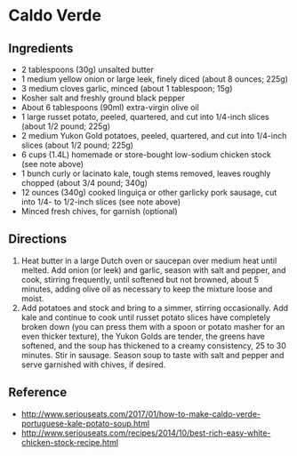 # Caldo Verde

## Ingredients
* 2 tablespoons (30g) unsalted butter
* 1 medium yellow onion or large leek, finely diced (about 8 ounces; 225g)
* 3 medium cloves garlic, minced (about 1 tablespoon; 15g)
* Kosher salt and freshly ground black pepper
* About 6 tablespoons (90ml) extra-virgin olive oil 
* 1 large russet potato, peeled, quartered, and cut into 1/4-inch slices (about 1/2 pound; 225g)
* 2 medium Yukon Gold potatoes, peeled, quartered, and cut into 1/4-inch slices (about 1/2 pound; 225g)
* 6 cups (1.4L) homemade or store-bought low-sodium chicken stock (see note above)
* 1 bunch curly or lacinato kale, tough stems removed, leaves roughly chopped (about 3/4 pound; 340g)
* 12 ounces (340g) cooked linguiça or other garlicky pork sausage, cut into 1/4- to 1/2-inch slices (see note above)
* Minced fresh chives, for garnish (optional)

## Directions
1. Heat butter in a large Dutch oven or saucepan over medium heat until melted. Add onion (or leek) and garlic, season with salt and pepper, and cook, stirring frequently, until softened but not browned, about 5 minutes, adding olive oil as necessary to keep the mixture loose and moist.
2. Add potatoes and stock and bring to a simmer, stirring occasionally. Add kale and continue to cook until russet potato slices have completely broken down (you can press them with a spoon or potato masher for an even thicker texture), the Yukon Golds are tender, the greens have softened, and the soup has thickened to a creamy consistency, 25 to 30 minutes. Stir in sausage. Season soup to taste with salt and pepper and serve garnished with chives, if desired.

## Reference
* http://www.seriouseats.com/2017/01/how-to-make-caldo-verde-portuguese-kale-potato-soup.html
* http://www.seriouseats.com/recipes/2014/10/best-rich-easy-white-chicken-stock-recipe.html
